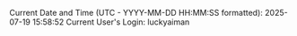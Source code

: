 Current Date and Time (UTC - YYYY-MM-DD HH:MM:SS formatted): 2025-07-19 15:58:52
Current User's Login: luckyaiman
